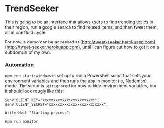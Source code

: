 # TrendSeeker

This is going to be an interface that allows users to find trending topics in their region,
run a google search to find related items, and then tweet them, all in one fluid cycle.

For now, a demo can be accessed at [http://tweet-seeker.herokuapp.com](http://tweet-seeker.herokuapp.com),
 until I can figure out how to get it on a subdomain of my own.
  
### Automation

`npm run start:windows` is set up to run a Powershell script that sets your environment 
variables and then runs the app in monitor (ie, Nodemon) mode. The script is 
`.gitignore`d for now to hide environment variables, but it should look rougly like this:

    $env:CLIENT_KEY="xxxxxxxxxxxxxxxxxxxxxxxx";
    $env:CLIENT_SECRET="xxxxxxxxxxxxxxxxxxxxxxxxx";
  
    Write-Host "Starting process";
  
    npm run monitor

